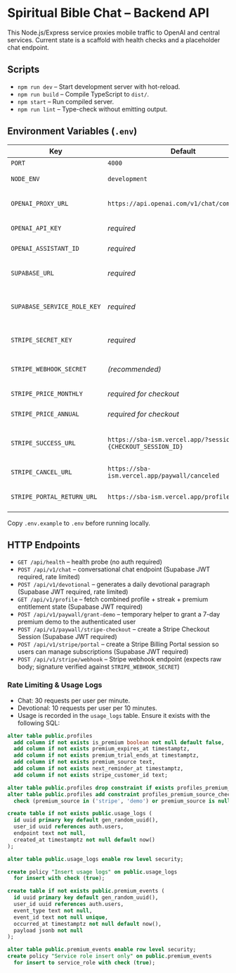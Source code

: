 # Spiritual Bible Chat – Backend API

This Node.js/Express service proxies mobile traffic to OpenAI and central services. Current state is a scaffold with health checks and a placeholder chat endpoint.

## Scripts
- `npm run dev` – Start development server with hot-reload.
- `npm run build` – Compile TypeScript to `dist/`.
- `npm start` – Run compiled server.
- `npm run lint` – Type-check without emitting output.

## Environment Variables (`.env`)
| Key | Default | Description |
| --- | --- | --- |
| `PORT` | `4000` | HTTP port for the API |
| `NODE_ENV` | `development` | Runtime environment label |
| `OPENAI_PROXY_URL` | `https://api.openai.com/v1/chat/completions` | Legacy field (unused once Assistants API is configured) |
| `OPENAI_API_KEY` | _required_ | OpenAI API key with Assistants access |
| `OPENAI_ASSISTANT_ID` | _required_ | Assistant ID to run conversations against |
| `SUPABASE_URL` | _required_ | Supabase project URL used for JWT validation |
| `SUPABASE_SERVICE_ROLE_KEY` | _required_ | Supabase service role key used for server-side auth/usage logging |
| `STRIPE_SECRET_KEY` | _required_ | Stripe API secret used to create checkout sessions |
| `STRIPE_WEBHOOK_SECRET` | _(recommended)_ | Stripe webhook signing secret to validate events |
| `STRIPE_PRICE_MONTHLY` | _required for checkout_ | Stripe price ID for the monthly subscription |
| `STRIPE_PRICE_ANNUAL` | _required for checkout_ | Stripe price ID for the annual subscription |
| `STRIPE_SUCCESS_URL` | `https://sba-ism.vercel.app/?session_id={CHECKOUT_SESSION_ID}` | URL to redirect after successful checkout (must contain `{CHECKOUT_SESSION_ID}`) |
| `STRIPE_CANCEL_URL` | `https://sba-ism.vercel.app/paywall/canceled` | URL to redirect if checkout is canceled |
| `STRIPE_PORTAL_RETURN_URL` | `https://sba-ism.vercel.app/profile` | URL to return to after visiting the billing portal |

Copy `.env.example` to `.env` before running locally.

## HTTP Endpoints
- `GET /api/health` – health probe (no auth required)
- `POST /api/v1/chat` – conversational chat endpoint (Supabase JWT required, rate limited)
- `POST /api/v1/devotional` – generates a daily devotional paragraph (Supabase JWT required, rate limited)
- `GET /api/v1/profile` – fetch combined profile + streak + premium entitlement state (Supabase JWT required)
- `POST /api/v1/paywall/grant-demo` – temporary helper to grant a 7-day premium demo to the authenticated user
- `POST /api/v1/paywall/stripe-checkout` – create a Stripe Checkout Session (Supabase JWT required)
- `POST /api/v1/stripe/portal` – create a Stripe Billing Portal session so users can manage subscriptions (Supabase JWT required)
- `POST /api/v1/stripe/webhook` – Stripe webhook endpoint (expects raw body; signature verified against `STRIPE_WEBHOOK_SECRET`)

### Rate Limiting & Usage Logs
- Chat: 30 requests per user per minute.
- Devotional: 10 requests per user per 10 minutes.
- Usage is recorded in the `usage_logs` table. Ensure it exists with the following SQL:

```sql
alter table public.profiles
  add column if not exists is_premium boolean not null default false,
  add column if not exists premium_expires_at timestamptz,
  add column if not exists premium_trial_ends_at timestamptz,
  add column if not exists premium_source text,
  add column if not exists next_reminder_at timestamptz,
  add column if not exists stripe_customer_id text;

alter table public.profiles drop constraint if exists profiles_premium_source_check;
alter table public.profiles add constraint profiles_premium_source_check
  check (premium_source in ('stripe', 'demo') or premium_source is null);

create table if not exists public.usage_logs (
  id uuid primary key default gen_random_uuid(),
  user_id uuid references auth.users,
  endpoint text not null,
  created_at timestamptz not null default now()
);

alter table public.usage_logs enable row level security;

create policy "Insert usage logs" on public.usage_logs
  for insert with check (true);

create table if not exists public.premium_events (
  id uuid primary key default gen_random_uuid(),
  user_id uuid references auth.users,
  event_type text not null,
  event_id text not null unique,
  occurred_at timestamptz not null default now(),
  payload jsonb not null
);

alter table public.premium_events enable row level security;
create policy "Service role insert only" on public.premium_events
  for insert to service_role with check (true);
```
